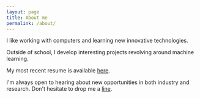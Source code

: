 ```yaml
---
layout: page
title: About me
permalink: /about/
---
```


I like working with computers and learning new innovative technologies.

Outside of school, I develop interesting projects revolving around machine learning.

My most recent resume is available [here](https://drive.google.com/file/d/1Uc3R471lOtndp_cevWr4UahIv9D9cesU/view?usp=sharing).     

I'm always open to hearing about new opportunities in both industry and research. Don't hesitate to drop me a [line](mailto:armansidhu3@gmail.com).

